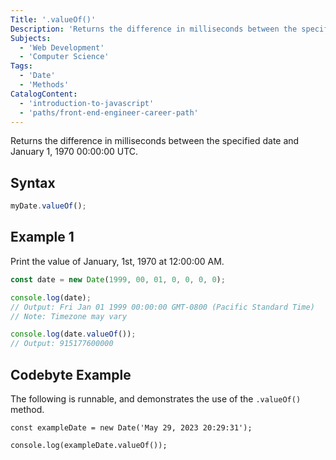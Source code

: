 ```yaml
---
Title: '.valueOf()'
Description: 'Returns the difference in milliseconds between the specified date and January 1, 1970 00:00:00 UTC.'
Subjects:
  - 'Web Development'
  - 'Computer Science'
Tags:
  - 'Date'
  - 'Methods'
CatalogContent:
  - 'introduction-to-javascript'
  - 'paths/front-end-engineer-career-path'
---
```


Returns the difference in milliseconds between the specified date and January 1, 1970 00:00:00 UTC.

## Syntax

```js
myDate.valueOf();
```

## Example 1

Print the value of January, 1st, 1970 at 12:00:00 AM.

```js
const date = new Date(1999, 00, 01, 0, 0, 0, 0);

console.log(date);
// Output: Fri Jan 01 1999 00:00:00 GMT-0800 (Pacific Standard Time)
// Note: Timezone may vary

console.log(date.valueOf());
// Output: 915177600000
```

## Codebyte Example

The following is runnable, and demonstrates the use of the `.valueOf()` method.

```codebyte/javascript
const exampleDate = new Date('May 29, 2023 20:29:31');

console.log(exampleDate.valueOf());
```
